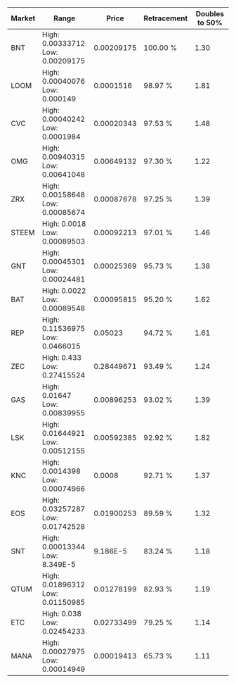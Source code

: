 | Market | Range | Price| Retracement | Doubles to 50% |
| --- | --- | --- | --- | --- |
| BNT | High: 0.00333712<br />Low: 0.00209175 | 0.00209175 | 100.00 % | 1.30 |
| LOOM | High: 0.00040076<br />Low: 0.000149 | 0.0001516 | 98.97 % | 1.81 |
| CVC | High: 0.00040242<br />Low: 0.0001984 | 0.00020343 | 97.53 % | 1.48 |
| OMG | High: 0.00940315<br />Low: 0.00641048 | 0.00649132 | 97.30 % | 1.22 |
| ZRX | High: 0.00158648<br />Low: 0.00085674 | 0.00087678 | 97.25 % | 1.39 |
| STEEM | High: 0.0018<br />Low: 0.00089503 | 0.00092213 | 97.01 % | 1.46 |
| GNT | High: 0.00045301<br />Low: 0.00024481 | 0.00025369 | 95.73 % | 1.38 |
| BAT | High: 0.0022<br />Low: 0.00089548 | 0.00095815 | 95.20 % | 1.62 |
| REP | High: 0.11536975<br />Low: 0.0466015 | 0.05023 | 94.72 % | 1.61 |
| ZEC | High: 0.433<br />Low: 0.27415524 | 0.28449671 | 93.49 % | 1.24 |
| GAS | High: 0.01647<br />Low: 0.00839955 | 0.00896253 | 93.02 % | 1.39 |
| LSK | High: 0.01644921<br />Low: 0.00512155 | 0.00592385 | 92.92 % | 1.82 |
| KNC | High: 0.0014398<br />Low: 0.00074966 | 0.0008 | 92.71 % | 1.37 |
| EOS | High: 0.03257287<br />Low: 0.01742528 | 0.01900253 | 89.59 % | 1.32 |
| SNT | High: 0.00013344<br />Low: 8.349E-5 | 9.186E-5 | 83.24 % | 1.18 |
| QTUM | High: 0.01896312<br />Low: 0.01150985 | 0.01278199 | 82.93 % | 1.19 |
| ETC | High: 0.038<br />Low: 0.02454233 | 0.02733499 | 79.25 % | 1.14 |
| MANA | High: 0.00027975<br />Low: 0.00014949 | 0.00019413 | 65.73 % | 1.11 |
